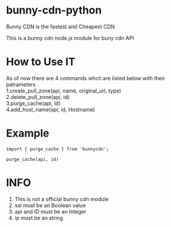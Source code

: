 # bunny-cdn-python

Bunny CDN is the fastest and Cheapest CDN

This is a bunny cdn node.js module for buny cdn API

# How to Use IT

As of now there are 4 commands whch are listed below with their patrameters
<br>
1.create_pull_zone(api, name, original_url, type)
<br>
2.delete_pull_zone(api, id)
<br>
3.purge_cache(api, id)
<br>
4.add_host_name(api, id, Hostname)

<!--
<br>
5.force_ssl(api, id, Hostname, ssl)
<br>
6.get_free_ssl(api, Hostname)
<br>
7.billing_info(api, Hostname)
<br>
8.add_newblocked_ip(api, pullzoneid, ip)
<br>
9.remove_blocked_ip(api, pullzoneid, ip)
-->

# Example

```
import { purge_cache } from 'bunnycdn';

purge_cache(api, id)

```

# INFO

1. This is not a official bunny cdn module
2. ssl must be an Boolean value
3. api and ID must be an Integer
4. ip must be an string
